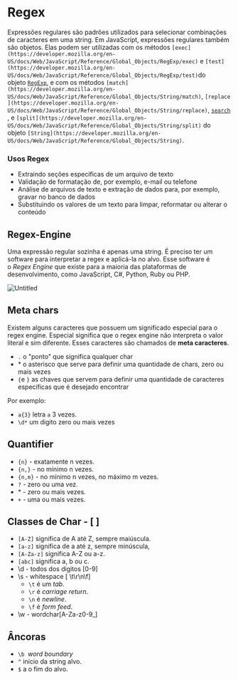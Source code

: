 # Regex
Expressões regulares são padrões utilizados para selecionar combinações de caracteres em uma string. Em JavaScript, expressões regulares também são objetos. Elas podem ser utilizadas com os métodos `[exec](https://developer.mozilla.org/en-US/docs/Web/JavaScript/Reference/Global_Objects/RegExp/exec)` e `[test](https://developer.mozilla.org/en-US/docs/Web/JavaScript/Reference/Global_Objects/RegExp/test)`do objeto [`RegExp`](https://developer.mozilla.org/en-US/docs/Web/JavaScript/Reference/Global_Objects/RegExp), e com os métodos `[match](https://developer.mozilla.org/en-US/docs/Web/JavaScript/Reference/Global_Objects/String/match)`, `[replace](https://developer.mozilla.org/en-US/docs/Web/JavaScript/Reference/Global_Objects/String/replace)`, [`search`](https://developer.mozilla.org/en-US/docs/Web/JavaScript/Reference/Global_Objects/String/search), e `[split](https://developer.mozilla.org/en-US/docs/Web/JavaScript/Reference/Global_Objects/String/split)` do objeto `[String](https://developer.mozilla.org/en-US/docs/Web/JavaScript/Reference/Global_Objects/String)`.

### Usos Regex

- Extraindo seções específicas de um arquivo de texto
- Validação de formatação de, por exemplo, e-mail ou telefone
- Análise de arquivos de texto e extração de dados para, por exemplo, gravar no banco de dados
- Substituindo os valores de um texto para limpar, reformatar ou alterar o conteúdo

## Regex-Engine

Uma expressão regular sozinha é apenas uma string. É preciso ter um software para interpretar a regex e aplicá-la no alvo. Esse software é o *Regex Engine* que existe para a maioria das plataformas de desenvolvimento, como JavaScript, C#, Python, Ruby ou PHP.

![Untitled](https://s3-us-west-2.amazonaws.com/secure.notion-static.com/6c3ceb5d-f40e-4e83-bfa9-78889d96a0c8/Untitled.png)

## Meta chars

Existem alguns caracteres que possuem um significado especial para o regex engine. Especial significa que o regex engine não interpreta o valor literal e sim diferente. Esses caracteres são chamados de **meta caracteres**.

- `.` o "ponto" que significa qualquer char
- * o asterisco que serve para definir uma quantidade de chars, zero ou mais vezes
- `{`e `}` as chaves que servem para definir uma quantidade de caracteres específicas que é desejado encontrar

Por exemplo:

- `a{3}` letra `a` 3 vezes.
- `\d*` um digito zero ou mais vezes

## Quantifier

- `{n}` - exatamente n vezes.
- `{n,}` - no mínimo n vezes.
- `{n,m}` - no mínimo n vezes, no máximo m vezes.
- `?` - zero ou uma vez.
- * - zero ou mais vezes.
- `+` - uma ou mais vezes.

## ****Classes de Char - [ ]****

- `[A-Z]` significa de A até Z, sempre maiúscula.
- `[a-z]` significa de a até z, sempre minúscula,
- `[A-Za-z]` significa A-Z ou a-z.
- `[abc]` significa a, b ou c.
- \d - todos dos digitos [0-9]
- \s - whitespace [ \t\r\n\f]
    - `\t` é um *tab*.
    - `\r` é *carriage return*.
    - `\n` é *newline*.
    - `\f` é *form feed*.
- \w - wordchar[A-Za-z0-9_]

## Âncoras

- `\b`  *word boundary*
- `^` início da string alvo.
- `$` a o fim do alvo.
